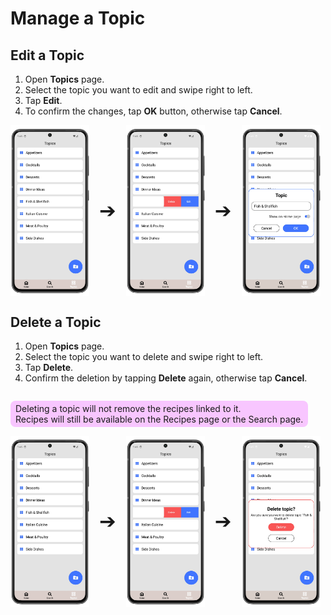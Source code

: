 # Manage a Topic

## Edit a Topic

1. Open **Topics** page.
2. Select the topic you want to edit and swipe right to left.
3. Tap **Edit**.
4. To confirm the changes, tap **OK** button, otherwise tap **Cancel**.

<div style="display: flex; gap: 16px; align-items: center;">
  <img src="img/topics.webp" style="width:25%; vertical-align: middle;">
  <span style="font-size: 2rem; vertical-align: middle;">➔</span>
  <img src="img/topics_4.webp" style="width:25%; vertical-align: middle;">
  <span style="font-size: 2rem; vertical-align: middle;">➔</span>
  <img src="img/topics_4_1.webp" style="width:25%; vertical-align: middle;">
</div>

## Delete a Topic

1. Open **Topics** page.
2. Select the topic you want to delete and swipe right to left.
3. Tap **Delete**.
4. Confirm the deletion by tapping **Delete** again, otherwise tap **Cancel**.

<p style="background-color: #F8C6FF; padding: 4px 8px; border-radius: 8px; display: inline-block;">
  Deleting a topic will not remove the recipes linked to it.<br> 
  Recipes will still be available on the Recipes page or the Search page.
</p>

<div style="display: flex; gap: 16px; align-items: center;">
  <img src="img/topics.webp" style="width:25%; vertical-align: middle;">
  <span style="font-size: 2rem; vertical-align: middle;">➔</span>
  <img src="img/topics_4.webp" style="width:25%; vertical-align: middle;">
  <span style="font-size: 2rem; vertical-align: middle;">➔</span>
  <img src="img/topics_5.webp" style="width:25%; vertical-align: middle;">
</div>
